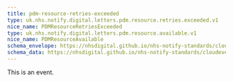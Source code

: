 ```yaml
---
title: pdm-resource-retries-exceeded
type: uk.nhs.notify.digital.letters.pdm.resource.retries.exceeded.v1
nice_name: PDMResourceRetriesExceeded
type: uk.nhs.notify.digital.letters.pdm.resource.available.v1
nice_name: PDMResourceAvailable
schema_envelope: https://nhsdigital.github.io/nhs-notify-standards/cloudevents/nhs-notify-example-event.schema.json
schema_data: https://nhsdigital.github.io/nhs-notify-standards/cloudevents/nhs-notify-example-event-data.schema.json
---
```


This is an event.
